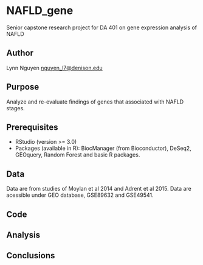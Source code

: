 # NAFLD_gene
 Senior capstone research project for DA 401 on gene expression analysis of NAFLD

 ## Author
 Lynn Nguyen
 nguyen_l7@denison.edu

 ## Purpose
 Analyze and re-evaluate findings of genes that associated with NAFLD stages. 

 ## Prerequisites
 - RStudio (version >= 3.0)
 - Packages (available in R): BiocManager (from Bioconductor), DeSeq2, GEOquery, Random Forest and basic R packages. 

 ## Data

 Data are from studies of Moylan et al 2014 and Adrent et al 2015. Data are acessible under GEO database, GSE89632 and GSE49541.  

 ## Code

 ## Analysis 

 ## Conclusions 
